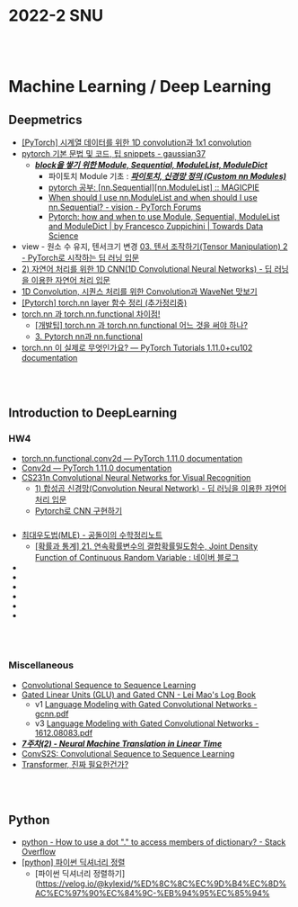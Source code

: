 2022-2 SNU
==========


 <br/><br/>


# Machine Learning / Deep Learning
## Deepmetrics
- [[PyTorch] 시계열 데이터를 위한 1D convolution과 1x1 convolution](https://sanghyu.tistory.com/24)
- [pytorch 기본 문법 및 코드, 팁 snippets - gaussian37](https://gaussian37.github.io/dl-pytorch-snippets/)
  - [___block을 쌓기 위한 Module, Sequential, ModuleList, ModuleDict___](https://gaussian37.github.io/dl-pytorch-snippets/#block%EC%9D%84-%EC%8C%93%EA%B8%B0-%EC%9C%84%ED%95%9C-module-sequential-modulelist-moduledict-1)
    - 파이토치 Module 기초 : [___파이토치, 신경망 정의 (Custom nn Modules)___](https://statisticsplaybook.tistory.com/13)
    - [pytorch 공부: [nn.Sequential][nn.ModuleList] :: MAGICPIE](https://michigusa-nlp.tistory.com/26)
    - [When should I use nn.ModuleList and when should I use nn.Sequential? - vision - PyTorch Forums](https://discuss.pytorch.org/t/when-should-i-use-nn-modulelist-and-when-should-i-use-nn-sequential/5463/6)
    - [Pytorch: how and when to use Module, Sequential, ModuleList and ModuleDict | by Francesco Zuppichini | Towards Data Science](https://towardsdatascience.com/pytorch-how-and-when-to-use-module-sequential-modulelist-and-moduledict-7a54597b5f17)
- view - 원소 수 유지, 텐서크기 변경 [03. 텐서 조작하기(Tensor Manipulation) 2 - PyTorch로 시작하는 딥 러닝 입문](https://wikidocs.net/52846)
- [2) 자연어 처리를 위한 1D CNN(1D Convolutional Neural Networks) - 딥 러닝을 이용한 자연어 처리 입문](https://wikidocs.net/80437)
- [1D Convolution, 시퀀스 처리를 위한 Convolution과 WaveNet 맛보기](https://velog.io/@changdaeoh/Convolutionforsequence)
- [[Pytorch] torch.nn layer 함수 정리 (추가정리중)](https://jaeyung1001.tistory.com/210)
- [torch.nn 과 torch.nn.functional 차이점!](https://cchhoo407.tistory.com/29)
  - [[개발팁] torch.nn 과 torch.nn.functional 어느 것을 써야 하나?](https://cvml.tistory.com/10)
  - [3. Pytorch nn과 nn.functional](https://dororongju.tistory.com/143)
- [torch.nn 이 실제로 무엇인가요? — PyTorch Tutorials 1.11.0+cu102 documentation](https://tutorials.pytorch.kr/beginner/nn_tutorial.html)


 <br/><br/>
 
## Introduction to DeepLearning 
### HW4
- [torch.nn.functional.conv2d — PyTorch 1.11.0 documentation](https://pytorch.org/docs/stable/generated/torch.nn.functional.conv2d.html)
- [Conv2d — PyTorch 1.11.0 documentation](https://pytorch.org/docs/stable/generated/torch.nn.Conv2d.html#torch.nn.Conv2d)
- [CS231n Convolutional Neural Networks for Visual Recognition](https://cs231n.github.io/convolutional-networks/)
  - [1) 합성곱 신경망(Convolution Neural Network) - 딥 러닝을 이용한 자연어 처리 입문](https://wikidocs.net/64066)
  - [Pytorch로 CNN 구현하기](https://justkode.kr/deep-learning/pytorch-cnn)



###
- [최대우도법(MLE) - 공돌이의 수학정리노트](https://angeloyeo.github.io/2020/07/17/MLE.html)
  - [[확률과 통계] 21. 연속확률변수의 결합확률밀도함수, Joint Density Function of Continuous Random Variable : 네이버 블로그](https://blog.naver.com/PostView.naver?blogId=mykepzzang&logNo=220836634095)
- []()
- []()
- []()
- []()
- []()
- []()



 <br/><br/>
 

### Miscellaneous
- [Convolutional Sequence to Sequence Learning](https://norman3.github.io/papers/docs/fairseq.html)
- [Gated Linear Units (GLU) and Gated CNN - Lei Mao's Log Book](https://leimao.github.io/blog/Gated-Linear-Units/)
  - v1 [Language Modeling with Gated Convolutional Networks - gcnn.pdf](https://michaelauli.github.io/papers/gcnn.pdf)
  - v3 [Language Modeling with Gated Convolutional Networks - 1612.08083.pdf](https://arxiv.org/pdf/1612.08083.pdf)
- [___7주차(2) - Neural Machine Translation in Linear Time___](https://www.quantumdl.com/entry/7%EC%A3%BC%EC%B0%A82-Neural-Machine-Translation-in-Linear-Time)
- [ConvS2S: Convolutional Sequence to Sequence Learning](https://reniew.github.io/44/)
- [Transformer, 진짜 필요한건가?](https://ambitious-posong.tistory.com/129)

 <br/><br/>


## Python
- [python - How to use a dot "." to access members of dictionary? - Stack Overflow](https://stackoverflow.com/questions/2352181/how-to-use-a-dot-to-access-members-of-dictionary)
- [[python] 파이썬 딕셔너리 정렬](https://blockdmask.tistory.com/566)
  - [파이썬 딕셔너리 정렬하기](https://velog.io/@kylexid/%ED%8C%8C%EC%9D%B4%EC%8D%AC%EC%97%90%EC%84%9C-%EB%94%95%EC%85%94%